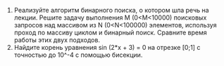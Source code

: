 1.	Реализуйте алгоритм бинарного поиска, о котором шла речь на лекции. 
Решите задачу выполнения M (0<M<10000) поисковых запросов над массивом из N (0<N<100000) элементов, используя проход по массиву циклом и бинарный поиск. 
Сравните время работы этих двух подходов.
2.	Найдите корень уравнения sin (2*x + 3) = 0 на отрезке [0;1] с точностью до 10^-4 с помощью бисекции.
